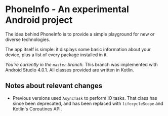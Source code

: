 # PhoneInfo - An experimental Android project

The idea behind PhoneInfo is to provide a simple playground for new or diverse technologies.

The app itself is simple: it displays some basic information about your device,
plus a list of every package installed in it.

*You're currently in the `master` branch.* This branch was implemented with Android Studio 4.0.1.
All classes provided are written in Kotlin.

## Notes about relevant changes

- Previous versions used `AsyncTask` to perform IO tasks. That class has since been deprecated,
and has been replaced with `lifecycleScope` and Kotlin's Coroutines API.